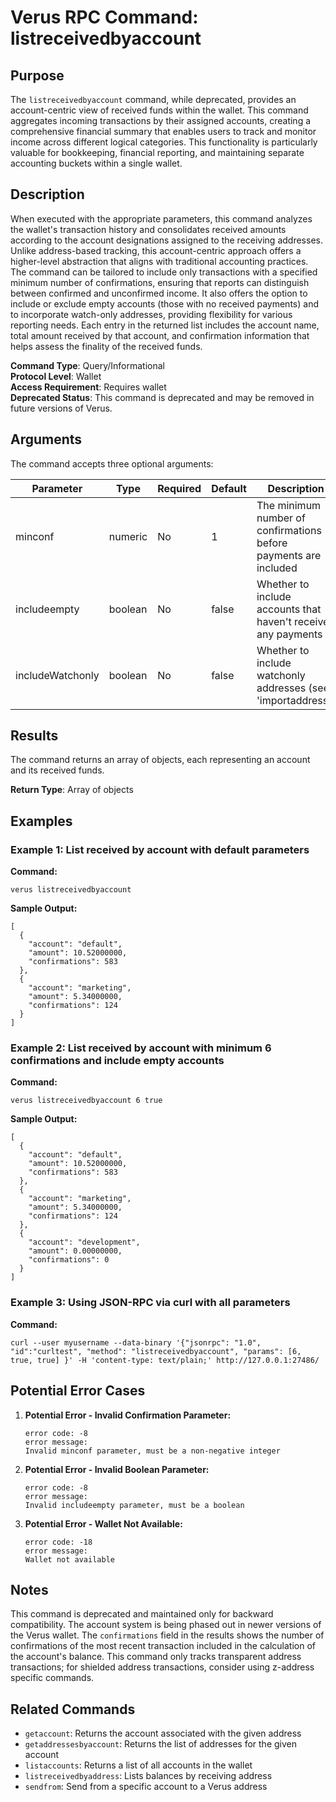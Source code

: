 # Verus RPC Command: listreceivedbyaccount

## Purpose
The `listreceivedbyaccount` command, while deprecated, provides an account-centric view of received funds within the wallet. This command aggregates incoming transactions by their assigned accounts, creating a comprehensive financial summary that enables users to track and monitor income across different logical categories. This functionality is particularly valuable for bookkeeping, financial reporting, and maintaining separate accounting buckets within a single wallet.

## Description
When executed with the appropriate parameters, this command analyzes the wallet's transaction history and consolidates received amounts according to the account designations assigned to the receiving addresses. Unlike address-based tracking, this account-centric approach offers a higher-level abstraction that aligns with traditional accounting practices. The command can be tailored to include only transactions with a specified minimum number of confirmations, ensuring that reports can distinguish between confirmed and unconfirmed income. It also offers the option to include or exclude empty accounts (those with no received payments) and to incorporate watch-only addresses, providing flexibility for various reporting needs. Each entry in the returned list includes the account name, total amount received by that account, and confirmation information that helps assess the finality of the received funds.

**Command Type**: Query/Informational  
**Protocol Level**: Wallet  
**Access Requirement**: Requires wallet  
**Deprecated Status**: This command is deprecated and may be removed in future versions of Verus.

## Arguments
The command accepts three optional arguments:

| Parameter | Type | Required | Default | Description |
|-----------|------|----------|---------|-------------|
| minconf | numeric | No | 1 | The minimum number of confirmations before payments are included |
| includeempty | boolean | No | false | Whether to include accounts that haven't received any payments |
| includeWatchonly | boolean | No | false | Whether to include watchonly addresses (see 'importaddress') |

## Results
The command returns an array of objects, each representing an account and its received funds.

**Return Type**: Array of objects

## Examples

### Example 1: List received by account with default parameters

**Command:**
```
verus listreceivedbyaccount
```

**Sample Output:**
```
[
  {
    "account": "default",
    "amount": 10.52000000,
    "confirmations": 583
  },
  {
    "account": "marketing",
    "amount": 5.34000000,
    "confirmations": 124
  }
]
```

### Example 2: List received by account with minimum 6 confirmations and include empty accounts

**Command:**
```
verus listreceivedbyaccount 6 true
```

**Sample Output:**
```
[
  {
    "account": "default",
    "amount": 10.52000000,
    "confirmations": 583
  },
  {
    "account": "marketing",
    "amount": 5.34000000,
    "confirmations": 124
  },
  {
    "account": "development",
    "amount": 0.00000000,
    "confirmations": 0
  }
]
```

### Example 3: Using JSON-RPC via curl with all parameters

**Command:**
```
curl --user myusername --data-binary '{"jsonrpc": "1.0", "id":"curltest", "method": "listreceivedbyaccount", "params": [6, true, true] }' -H 'content-type: text/plain;' http://127.0.0.1:27486/
```

## Potential Error Cases

1. **Potential Error - Invalid Confirmation Parameter:**
   ```
   error code: -8
   error message:
   Invalid minconf parameter, must be a non-negative integer
   ```

2. **Potential Error - Invalid Boolean Parameter:**
   ```
   error code: -8
   error message:
   Invalid includeempty parameter, must be a boolean
   ```

3. **Potential Error - Wallet Not Available:**
   ```
   error code: -18
   error message:
   Wallet not available
   ```

## Notes
This command is deprecated and maintained only for backward compatibility. The account system is being phased out in newer versions of the Verus wallet. The `confirmations` field in the results shows the number of confirmations of the most recent transaction included in the calculation of the account's balance. This command only tracks transparent address transactions; for shielded address transactions, consider using z-address specific commands.

## Related Commands
- `getaccount`: Returns the account associated with the given address
- `getaddressesbyaccount`: Returns the list of addresses for the given account
- `listaccounts`: Returns a list of all accounts in the wallet
- `listreceivedbyaddress`: Lists balances by receiving address
- `sendfrom`: Send from a specific account to a Verus address